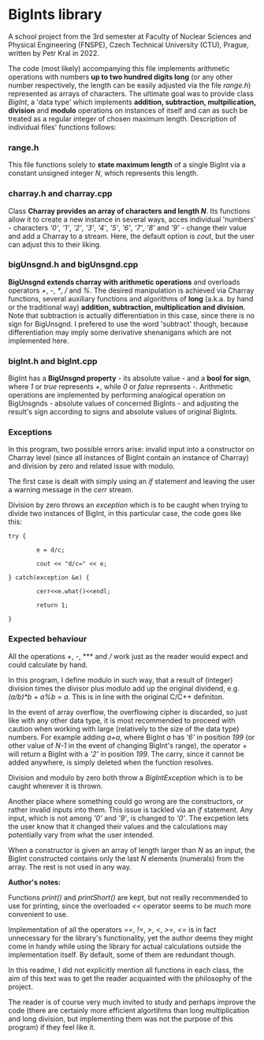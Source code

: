 <h1>BigInts library</h1>

A school project from the 3rd semester at Faculty of Nuclear Sciences and Physical Engineering (FNSPE),
Czech Technical University (CTU), Prague, written by Petr Kral in 2022.


The code (most likely) accompanying this file implements arithmetic operations with numbers **up to two hundred digits long**
(or any other number respectively, the length can be easily adjusted via the file *range.h*) represented as arrays of characters. The
ultimate goal was to provide class *BigInt*, a 'data type' which implements **addition, subtraction, multpilication, division** and **modulo**
operations on instances of itself and can as such be treated as a regular integer of chosen maximum length.
Description of individual files' functions follows:


<h3>range.h</h3>

This file functions solely to **state maximum length** of a single BigInt via a constant unsigned integer *N*, which represents this length.


<h3>charray.h and charray.cpp</h3>

Class **Charray provides an array of characters and length *N***. Its functions allow it to create a new instance in several ways, acces
individual 'numbers' - characters *'0'*, *'1'*, *'2'*, *'3'*, *'4'*, *'5'*, *'6'*, *'7'*, *'8'* and *'9'* - change their value and add a Charray to a stream.
Here, the default option is *cout*, but the user can adjust this to their liking.


<h3>bigUnsgnd.h and bigUnsgnd.cpp</h3>

**BigUnsgnd extends charray with arithmetic operations** and overloads operators *+*, *-*, *\**, */* and *%*. The desired manipulation is achieved via
Charray functions, several auxiliary functions and algorithms of **long** (a.k.a. by hand or the traditional way) 
**addition, subtraction, multiplication and division**. Note that subtraction is actually differentiation in this case, since there is no
sign for BigUnsgnd. I prefered to use the word 'subtract' though, because differentiation may imply some derivative shenanigans which
are not implemented here.


<h3>bigInt.h and bigInt.cpp</h3>

BigInt has a **BigUnsgnd property** - its absolute value - and a **bool for sign**, where *1* or *true* represents *+*, while *0* or *false* represents *-*.
Arithmetic operations are implemented by performing analogical operation on BigUnsgnds - absolute values of concerned BigInts - and
adjusting the result's sign according to signs and absolute values of original BigInts.

<h3>Exceptions</h3>

In this program, two possible errors arise: invalid input into a constructor on Charray level (since all instances
of BigInt contain an instance of Charray) and division by zero and related issue with modulo.

The first case is dealt with simply using an *if* statement and leaving the user a warning message in the *cerr* stream.

Division by zero throws an *exception* which is to be caught when trying to divide two instances of BigInt, in this particular case,
the code goes like this:

```
try {
    
        e = d/c;
        
        cout << "d/c=" << e;
        
} catch(exception &e) {

        cerr<<e.what()<<endl;
        
        return 1;
        
}
```


<h3>Expected behaviour</h3>

All the operations *+*, *-*, *** and */* work just as the reader would expect and could calculate by hand.

In this program, I define modulo in such way, that a result of (integer) division times the divisor plus modulo add up
the original dividend, e.g. *(a/b)\*b + a%b = a*. This is in line with the original C/C++ definiton.

In the event of array overflow, the overflowing cipher is discarded, so just like with any other data type, it is most recommended
to proceed with caution when working with large (relatively to the size of the data type) numbers. For example adding *a+a*,
where BigInt *a* has *'6'* in position *199* (or other value of *N-1* in the event of changing BigInt's range), the operator *+* will return
a BigInt with a *'2'* in position *199*. The carry, since it cannot be added anywhere, is simply deleted when the function resolves.

Division and modulo by zero both throw a *BigIntException* which is to be caught wherever it is thrown.

Another place where something could go wrong are the constructors, or rather invalid inputs into them. This issue is tackled
via an *if* statement. Any input, which is not among *'0'* and *'9'*, is changed to *'0'*. The excpetion lets the user know that it changed
their values and the calculations may potentially vary from what the user intended.

When a constructor is given an array of length larger than *N* as an input, the BigInt constructed contains only the last *N* elements
(numerals) from the array. The rest is not used in any way.


**Author's notes:**

Functions *print()* and *printShort()* are kept, but not really recommended to use for printing, since the overloaded *<<* operator
seems to be much more convenient to use.


Implementation of all the operators *==*, *!=*, *>*, *<*, *>=*, *<=* is in fact unnecessary for the library's functionality, yet the author
deems they might come in handy while using the library for actual calculations outside the implementation itself. By default, some
of them are redundant though.


In this readme, I did not explicitly mention all functions in each class, the aim of this text was to get the reader
acquainted with the philosophy of the project.

The reader is of course very much invited to study and perhaps improve the code (there are certainly more efficient
algortihms than long multiplication and long division, but implementing them was not the purpose of this program)
if they feel like it.

